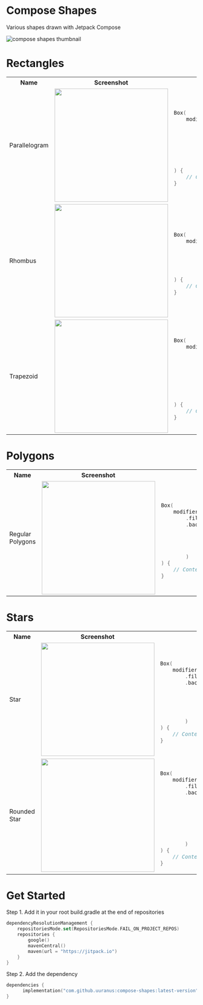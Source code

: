 # Compose Shapes
Various shapes drawn with Jetpack Compose

![compose shapes thumbnail](https://github.com/uuranus/compose-shapes/assets/72340294/56357d3c-ad0a-4f15-94b0-f6ca07cc0082)
# Rectangles

<table>

  <th>Name</th>
  <th>Screenshot</th>
  <th>Code</th>

  <tr>
    <td>Parallelogram</td>
    <td><img src = "https://github.com/uuranus/compose-shapes/assets/72340294/a8a30f67-46e9-4c8d-a641-3cd243363d61" width = "300"></td>
<td>
      
```kotlin

Box(
    modifier = Modifier
        .fillMaxWidth()
        .background(
            color = Color.Gray,
            shape = ParallelogramShape(
                skewed = 0.2f
            )
        )
) {
    // Content goes here
}

```
</td>
  </tr>

<tr>
    <td>Rhombus</td>
    <td><img src = "https://github.com/uuranus/compose-shapes/assets/72340294/9d00e04e-ab4e-4e37-aba8-3fc77fe36471" width = "300"></td>
<td>
      
```kotlin

Box(
    modifier = Modifier
        .fillMaxWidth()
        .background(
            color = Color.Gray,
            shape = RhombusShape()
        )
) {
    // Content goes here
}

```

</td>
  </tr>

  <tr>
    <td>Trapezoid</td>
    <td><img src = "https://github.com/uuranus/compose-shapes/assets/72340294/c8ca4b1d-3a8b-45f6-9877-710398a95929" width = "300"></td>
<td>
      
```kotlin

Box(
    modifier = Modifier
        .fillMaxWidth()
        .background(
            color = Color.Gray,
            shape = TrapezoidShape(
                leftSkewed = 0.2f,
                rightSkewed = 0.2f
            )
        )
) {
    // Content goes here
}

```

</td>
  </tr>
</table>


# Polygons

<table>
  <th>Name</th>
  <th>Screenshot</th>
  <th>Code</th>

  <tr>
    <td>Regular Polygons</td>
    <td><img src = "https://github.com/uuranus/compose-shapes/assets/72340294/99d054ab-d0f9-4040-8847-0e2fbf0b06ae" width = "300"></td>
<td>
      
```kotlin

Box(
    modifier = Modifier
        .fillMaxWidth()
        .background(
            color = Color.Gray,
            shape = PolygonShape(
                numOfPoints = numOfPoints.toInt()
            )
        )
) {
    // Content goes here
}

```
</td>

</tr>
</table>

# Stars

<table>
  <th>Name</th>
  <th>Screenshot</th>
  <th>Code</th>

<tr>
    <td>Star</td>
    <td><img src = "https://github.com/user-attachments/assets/a63a4d52-2eeb-47b9-b06e-38ad6de1fbdb" width = "300"></td>
<td>

```kotlin

Box(
    modifier = Modifier
        .fillMaxWidth()
        .background(
            color = Color.Gray,
            shape = StarPolygonShape(
                numOfPoints = numOfPoints.toInt(),
                innerRadiusRatio = 0.5f
            )
        )
) {
    // Content goes here
}

```
</td>

</tr>

  <tr>
    <td>Rounded Star</td>
    <td><img src = "https://github.com/user-attachments/assets/7ad089ea-2b96-4c72-a53a-ce6febbd044b" width = "300"></td>
<td>
      
```kotlin

Box(
    modifier = Modifier
        .fillMaxWidth()
        .background(
            color = Color.Gray,
            shape = RoundedStarPolygonShape(
                numOfPoints = numOfPoints.toInt(),
                innerRadius = innerRadiusRatio,
                outCornerSize = outerCornerSize.toInt().dp,
                inCornerSize = innerCornerSize.toInt().dp
            )
        )
) {
    // Content goes here
}
```
</td>

</tr>
</table>


# Get Started
Step 1. Add it in your root build.gradle at the end of repositories
```kotlin
dependencyResolutionManagement {
    repositoriesMode.set(RepositoriesMode.FAIL_ON_PROJECT_REPOS)
    repositories {
        google()
        mavenCentral()
        maven(url = "https://jitpack.io")
    }
}
```

Step 2. Add the dependency
```kotlin
dependencies {
	  implementation("com.github.uuranus:compose-shapes:latest-version")
}
```
